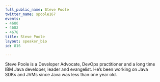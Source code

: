 ```yaml
---
full_public_name: Steve Poole
twitter_name: spoole167
events:
- 4680
- 4682
- 4678
title: Steve Poole
layout: speaker_bio
id: 816

---
```

Steve Poole is a Developer Advocate, DevOps practitioner  and a long time IBM Java developer, leader and evangelist. He’s been working on Java SDKs and JVMs since Java was less than one year old. 
